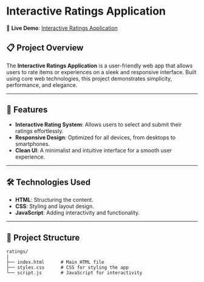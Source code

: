 # Interactive Ratings Application

🚀 **Live Demo**: [Interactive Ratings Application](https://ragul32111.github.io/Full-stack/ratings/)

## 📋 Project Overview

The **Interactive Ratings Application** is a user-friendly web app that allows users to rate items or experiences on a sleek and responsive interface. Built using core web technologies, this project demonstrates simplicity, performance, and elegance.

---

## 🔧 Features

- **Interactive Rating System**: Allows users to select and submit their ratings effortlessly.
- **Responsive Design**: Optimized for all devices, from desktops to smartphones.
- **Clean UI**: A minimalist and intuitive interface for a smooth user experience.

---

## 🛠️ Technologies Used

- **HTML**: Structuring the content.
- **CSS**: Styling and layout design.
- **JavaScript**: Adding interactivity and functionality.

---

## 📂 Project Structure

```plaintext
ratings/
│
├── index.html      # Main HTML file
├── styles.css      # CSS for styling the app
└── script.js       # JavaScript for interactivity

